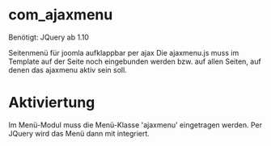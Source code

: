 com_ajaxmenu
============

Benötigt: JQuery ab 1.10

Seitenmenü für joomla aufklappbar per ajax
Die ajaxmenu.js muss im Template auf der Seite noch eingebunden werden bzw. auf allen Seiten, auf denen das ajaxmenu aktiv sein soll.

Aktiviertung
============

Im Menü-Modul muss die Menü-Klasse 'ajaxmenu' eingetragen werden.
Per JQuery wird das Menü dann mit integriert.

